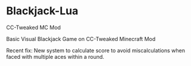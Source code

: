 # Blackjack-Lua
CC-Tweaked MC Mod


Basic Visual Blackjack Game on CC-Tweaked Minecraft Mod


Recent fix: New system to calculate score to avoid miscalculations when faced with multiple aces within a round.

